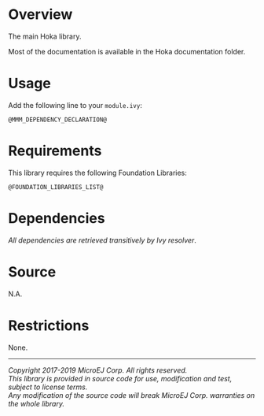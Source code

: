 # Overview

The main Hoka library.

Most of the documentation is available in the Hoka documentation folder.

# Usage

Add the following line to your `module.ivy`:
	
    @MMM_DEPENDENCY_DECLARATION@
	
# Requirements

This library requires the following Foundation Libraries:

    @FOUNDATION_LIBRARIES_LIST@

# Dependencies

_All dependencies are retrieved transitively by Ivy resolver_.

# Source

N.A.

# Restrictions

None.

---  
_Copyright 2017-2019 MicroEJ Corp. All rights reserved._  
_This library is provided in source code for use, modification and test, subject to license terms._  
_Any modification of the source code will break MicroEJ Corp. warranties on the whole library._  